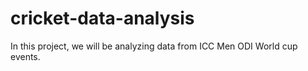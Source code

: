 # cricket-data-analysis

In this project, we will be analyzing data from ICC Men ODI World cup events.
